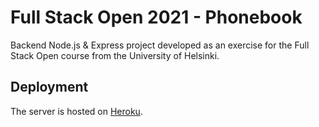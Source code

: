 # Full Stack Open 2021 - Phonebook
Backend Node.js & Express project developed as an exercise for the Full Stack Open course from the University of Helsinki.

## Deployment
The server is hosted on [Heroku](https://whispering-stream-48869.herokuapp.com/api/persons).